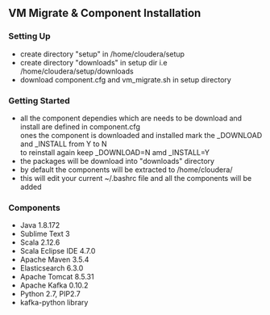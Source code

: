 VM Migrate & Component Installation
----------

### Setting Up
- create directory "setup" in /home/cloudera/setup
- create directory "downloads" in setup dir i.e /home/cloudera/setup/downloads
- download component.cfg and vm_migrate.sh in setup directory

### Getting Started 
- all the component dependies which are needs to be download and install are defined in component.cfg<br>
ones the component is downloaded and installed mark the _DOWNLOAD and _INSTALL from Y to N<br>
to reinstall again keep _DOWNLOAD=N amd _INSTALL=Y
- the packages will be download into "downloads" directory 
- by default the components will be extracted to /home/cloudera/
- this will edit your current ~/.bashrc file and all the components will be added 

### Components
- Java 1.8.172
- Sublime Text 3
- Scala 2.12.6
- Scala Eclipse IDE 4.7.0
- Apache Maven 3.5.4
- Elasticsearch 6.3.0
- Apache Tomcat 8.5.31
- Apache Kafka 0.10.2
- Python 2.7, PIP2.7
- kafka-python library